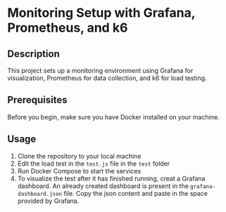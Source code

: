 # Monitoring Setup with Grafana, Prometheus, and k6

## Description

This project sets up a monitoring environment using Grafana for visualization, Prometheus for data collection, and k6 for load testing.

## Prerequisites

Before you begin, make sure you have Docker installed on your machine.

## Usage

1. Clone the repository to your local machine
2. Edit the load test in the `test.js` file in the `test` folder
3. Run Docker Compose to start the services
4. To visualize the test after it has finished running, creat a Grafana dashboard. An already created dashboard is present in the `grafana-dashboard.json` file. Copy the json content and paste in the space provided by Grafana.
